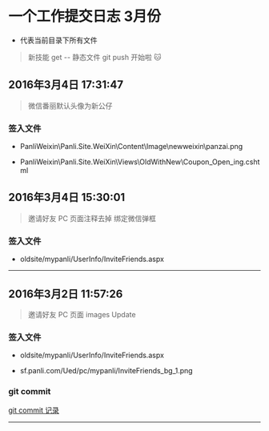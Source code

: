 # 一个工作提交日志 3月份

* 代表当前目录下所有文件

>新技能 get -- 静态文件 git push 开始啦 :cat:


## 2016年3月4日 17:31:47

> 微信番丽默认头像为新公仔

### 签入文件

- PanliWeixin\Panli.Site.WeiXin\Content\Image\newweixin\panzai.png

- PanliWeixin\Panli.Site.WeiXin\Views\OldWithNew\Coupon_Open_ing.cshtml


## 2016年3月4日 15:30:01

> 邀请好友 PC 页面注释去掉 绑定微信弹框

### 签入文件

- oldsite/mypanli/UserInfo/InviteFriends.aspx


---


## 2016年3月2日 11:57:26

> 邀请好友 PC 页面 images  Update

### 签入文件

- oldsite/mypanli/UserInfo/InviteFriends.aspx

- sf.panli.com/Ued/pc/mypanli/InviteFriends_bg_1.png


### git commit


[git commit 记录](http://github.panli.com/eason/sf.panli.com/commit/eb8e3e208b221936c90d90c59d27eb27a9dd5dc7)

---

